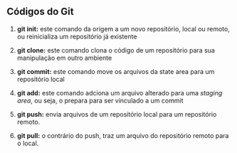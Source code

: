 ## Códigos do Git

1. **git init:** este comando da origem a um novo repositório, local ou remoto, ou reinicializa um repositório já existente

2. **git clone:** este comando clona o código de um repositório para sua manipulação em outro ambiente 

3. **git commit:** este comando move os arquivos da state area para um repositório local 

4. **git add:** este comando adciona um arquivo alterado para uma _staging area_, ou seja, o prepara para ser vinculado a um commit

5. **git push:** envia arquivos de um repositório local para um repositório remoto. 

6. **git pull:** o contrário do push, traz um arquivo do repositório remoto para o local. 

